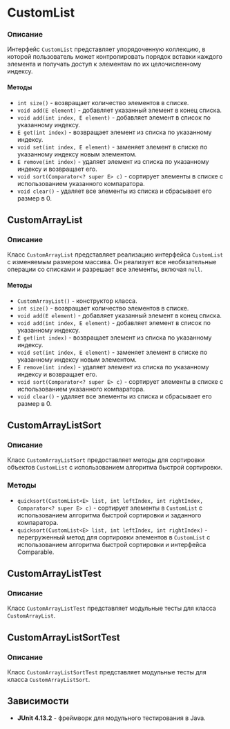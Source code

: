 # CustomList

### Описание
Интерфейс `CustomList` представляет упорядоченную коллекцию, в которой пользователь может контролировать порядок вставки каждого элемента и получать доступ к элементам по их целочисленному индексу.

#### Методы
- `int size()` - возвращает количество элементов в списке.
- `void add(E element)` - добавляет указанный элемент в конец списка.
- `void add(int index, E element)` - добавляет элемент в список по указанному индексу.
- `E get(int index)` - возвращает элемент из списка по указанному индексу.
- `void set(int index, E element)` - заменяет элемент в списке по указанному индексу новым элементом.
- `E remove(int index)` - удаляет элемент из списка по указанному индексу и возвращает его.
- `void sort(Comparator<? super E> c)` - сортирует элементы в списке с использованием указанного компаратора.
- `void clear()` - удаляет все элементы из списка и сбрасывает его размер в 0.

## CustomArrayList

### Описание
Класс `CustomArrayList` представляет реализацию интерфейса `CustomList` с изменяемым размером массива. Он реализует все необязательные операции со списками и разрешает все элементы, включая `null`.

#### Методы
- `CustomArrayList()` - конструктор класса.
- `int size()` - возвращает количество элементов в списке.
- `void add(E element)` - добавляет указанный элемент в конец списка.
- `void add(int index, E element)` - добавляет элемент в список по указанному индексу.
- `E get(int index)` - возвращает элемент из списка по указанному индексу.
- `void set(int index, E element)` - заменяет элемент в списке по указанному индексу новым элементом.
- `E remove(int index)` - удаляет элемент из списка по указанному индексу и возвращает его.
- `void sort(Comparator<? super E> c)` - сортирует элементы в списке с использованием указанного компаратора.
- `void clear()` - удаляет все элементы из списка и сбрасывает его размер в 0.

## CustomArrayListSort

### Описание
Класс `CustomArrayListSort` предоставляет методы для сортировки объектов `CustomList` с использованием алгоритма быстрой сортировки.

### Методы
- `quicksort(CustomList<E> list, int leftIndex, int rightIndex, Comparator<? super E> c)` - сортирует элементы в `CustomList` с использованием алгоритма быстрой сортировки и заданного компаратора.
- `quicksort(CustomList<E> list, int leftIndex, int rightIndex)` - перегруженный метод для сортировки элементов в `CustomList` с использованием алгоритма быстрой сортировки и интерфейса Comparable.
  
## CustomArrayListTest

### Описание
Класс `CustomArrayListTest` представляет модульные тесты для класса `CustomArrayList`.

## CustomArrayListSortTest

### Описание
Класс `CustomArrayListSortTest` представляет модульные тесты для класса `CustomArrayListSort`.

## Зависимости
- **JUnit 4.13.2** - фреймворк для модульного тестирования в Java.


